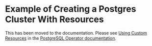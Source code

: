 # Example of Creating a Postgres Cluster With Resources

This has been moved to the documentation. Please see [Using Custom Resources](https://access.crunchydata.com/documentation/postgres-operator/latest/custom-resources/) in the [PostgreSQL Operator documentation](https://access.crunchydata.com/documentation/postgres-operator/).
